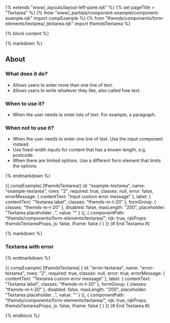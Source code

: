 {% extends "www/_layouts/layout-left-pane.njk" %}
{% set pageTitle = "Textarea" %}
{% from "www/_partials/component-example/component-example.njk" import compExample %}
{% from "tfwmds/components/form-elements/textarea/_textarea.njk" import tfwmdsTextarea %}

{% block content %}

{% markdown %}

## About

### What does it do?

- Allows users to enter more than one line of text.
- Allows users to write whatever they like, also called free text.

### When to use it?

- When the user needs to enter lots of text. For example, a paragraph.

### When not to use it?

- When the user needs to enter one line of text. Use the input component instead.
- Use fixed-width inputs for content that has a known length, e.g. postcode.
- When there are limited options. Use a different form element that limits the options.

{% endmarkdown %}

{{
    compExample(
      [tfwmdsTextarea({
          id: "example-textarea",
          name: "example-textarea",
          rows: "2",
          required: true,
          classes: null,
          error: false,
          errorMessage: {
            contentText: "Input custom error message"
          },
          label: {
            contentText: "Textarea label",
            classes: "tfwmds-m-t-20"
          },
          formGroup: {
            classes: "tfwmds-m-t-20"
          },
          disabled: false,
          maxLength: "200",
          placeholder: "Textarea placeholder...",
          value: ""
        }
      )],
      {
        componentPath: "tfwmds/components/form-elements/textarea/",
        njk: true,
        njkProps: tfwmdsTextareaProps,
        js: false,
        iframe: false
      }
    )
}}
{# End Textarea #}

{% markdown %}

### Textarea with error

{% endmarkdown %}

{{
    compExample(
      [tfwmdsTextarea(
        {
          id: "error-textarea",
          name: "error-textarea",
          rows: "2",
          required: true,
          classes: null,
          error: true,
          errorMessage: {
            contentText: "Textarea custom error message"
          },
          label: {
            contentText: "Textarea label",
            classes: "tfwmds-m-t-20"
          },
          formGroup: {
            classes: "tfwmds-m-t-20"
          },
          disabled: false,
          maxLength: "200",
          placeholder: "Textarea placeholder...",
          value: ""
        }
      )],
      {
        componentPath: "tfwmds/components/form-elements/textarea/",
        njk: true,
        njkProps: tfwmdsTextareaProps,
        js: false,
        iframe: false
      }
    )
}}
{# End Textarea #}

{% endblock %}
